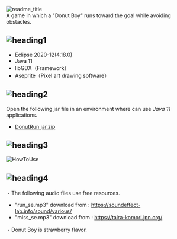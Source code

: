 ![readme_title](https://user-images.githubusercontent.com/89298806/139438046-d1908f0a-a99b-4332-a291-bcc3f8c80cb9.png)</br>
A game in which a "Donut Boy" runs toward the goal while avoiding obstacles.</br>

## ![heading1](https://user-images.githubusercontent.com/89298806/139424195-64441aaf-86ba-4f75-b224-a1749d90d9ea.png)</br>
- Eclipse 2020-12(4.18.0)
- Java 11
- libGDX（Framework）
- Aseprite（Pixel art drawing software）

## ![heading2](https://user-images.githubusercontent.com/89298806/139424201-dbd3c481-6999-4312-92b8-9e4df6a20053.png)</br>
Open the following jar file in an environment where can use *Java 11* applications.</br>
- [DonutRun.jar.zip](https://github.com/HiroyaSugimoto/run_game/files/7441891/DonutRun.jar.zip)

## ![heading3](https://user-images.githubusercontent.com/89298806/139424203-13ef568c-24c3-458b-8081-56c8288c3522.png)</br>
![HowToUse](https://user-images.githubusercontent.com/89298806/139427619-df6c23f2-981d-419b-a8ee-b8477d179d4f.png)

## ![heading4](https://user-images.githubusercontent.com/89298806/139424206-486f1d4e-2b31-4673-9b2f-8eea3cd41284.png)</br>
・The following audio files use free resources.</br>
- "run_se.mp3" download from  : https://soundeffect-lab.info/sound/various/</br>
- "miss_se.mp3" download from : https://taira-komori.jpn.org/

・Donut Boy is strawberry flavor.
